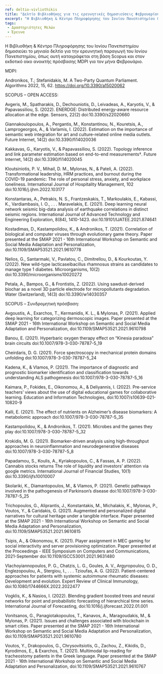 ```yaml
---
ref: deltio-vivliothikis
title: "Δελτίο Βιβλιοθήκης για τις ερευνητικές δημοσιεύσεις Φεβρουαρίου 2022"
excerpt: "Η Βιβλιοθήκη & Κέντρο Πληροφόρησης του Ιονίου Πανεπιστημίου δημοσιεύει το μηνιαίο δελτίο για την ερευνητική παραγωγή του Ιονίου Πανεπιστημίου, όπως αυτή καταγράφεται στη βάση Scopus και στον εκδοτικό οίκο ανοικτής πρόσβασης MDPI για τον μήνα Φεβρουάριο."
tags:
 - Δραστηριότητες Μελών
 - Έρευνα
--- 
```

Η Βιβλιοθήκη & Κέντρο Πληροφόρησης του Ιονίου Πανεπιστημίου δημοσιεύει το μηνιαίο δελτίο για την ερευνητική παραγωγή του Ιονίου Πανεπιστημίου, όπως αυτή καταγράφεται στη βάση Scopus και στον εκδοτικό οίκο ανοικτής πρόσβασης MDPI για τον μήνα Φεβρουάριο.

 

MDPI:

Andronikos, T.; Stefanidakis, M. A Two-Party Quantum Parliament. Algorithms 2022, 15, 62. https://doi.org/10.3390/a15020062

SCOPUS – OPEN ACCESS:

Avgeris, M., Spatharakis, D., Dechouniotis, D., Leivadeas, A., Karyotis, V., & Papavassiliou, S. (2022). ENERDGE: Distributed energy-aware resource allocation at the edge. Sensors, 22(2) doi:10.3390/s22020660

Giannakoulopoulos, A., Pergantis, M., Konstantinou, N., Kouretsis, A., Lamprogeorgos, A., & Varlamis, I. (2022). Estimation on the importance of semantic web integration for art and culture-related online media outlets. Future Internet, 14(2) doi:10.3390/fi14020036

Kakkavas, G., Karyotis, V., & Papavassiliou, S. (2022). Topology inference and link parameter estimation based on end-to-end measurements†. Future Internet, 14(2) doi:10.3390/fi14020045

Kloutsiniotis, P. V., Mihail, D. M., Mylonas, N., & Pateli, A. (2022). Transformational leadership, HRM practices, and burnout during the COVID-19 pandemic: The role of personal stress, anxiety, and workplace loneliness. International Journal of Hospitality Management, 102 doi:10.1016/j.ijhm.2022.103177

Konstantaras, A., Petrakis, N. S., Frantzeskakis, T., Markoulakis, E., Kabassi, K., Vardiambasis, I. O., . . . Maravelakis, E. (2021). Deep learning neural network seismic big-data analysis of earthquake correlations in distinct seismic regions. International Journal of Advanced Technology and Engineering Exploration, 8(84), 1410-1423. doi:10.19101/IJATEE.2021.874641

Kostadimas, D., Kastampolidou, K., & Andronikos, T. (2021). Correlation of biological and computer viruses through evolutionary game theory. Paper presented at the SMAP 2021 - 16th International Workshop on Semantic and Social Media Adaptation and Personalization, doi:10.1109/SMAP53521.2021.9610778

Nelios, G., Santarmaki, V., Pavlatou, C., Dimitrellou, D., & Kourkoutas, Y. (2022). New wild-type lacticaseibacillus rhamnosus strains as candidates to manage type 1 diabetes. Microorganisms, 10(2) doi:10.3390/microorganisms10020272

Petala, A., Bampos, G., & Frontistis, Z. (2022). Using sawdust-derived biochar as a novel 3D particle electrode for micropollutants degradation. Water (Switzerland), 14(3) doi:10.3390/w14030357

SCOPUS – Συνδρομητική πρόσβαση:

Avgoustis, A., Exarchos, T., Kermanidis, K. L., & Mylonas, P. (2021). Applied deep learning for categorizing dermoscopic images. Paper presented at the SMAP 2021 - 16th International Workshop on Semantic and Social Media Adaptation and Personalization, doi:10.1109/SMAP53521.2021.9610798

Banou, E. (2021). Hyperbaric oxygen therapy effect on “Kinesia paradoxa” brain circuits doi:10.1007/978-3-030-78787-5_19

Cheirdaris, D. G. (2021). Force spectroscopy in mechanical protein domains unfolding doi:10.1007/978-3-030-78787-5_24

Kadena, K., & Vlamos, P. (2021). The importance of diagnostic and prognostic biomarker identification and classification towards understanding ALS pathogenesis doi:10.1007/978-3-030-78787-5_16

Kaimara, P., Fokides, E., Oikonomou, A., & Deliyannis, I. (2022). Pre-service teachers’ views about the use of digital educational games for collaborative learning. Education and Information Technologies, doi:10.1007/s10639-021-10820-9

Kalli, Ε. (2021). The effect of nutrients on Alzheimer’s disease biomarkers: A metabolomic approach doi:10.1007/978-3-030-78787-5_35

Kastampolidou, K., & Andronikos, T. (2021). Microbes and the games they play doi:10.1007/978-3-030-78787-5_32

Krokidis, M. G. (2021). Biomarker-driven analysis using high-throughput approaches in neuroinflammation and neurodegenerative diseases doi:10.1007/978-3-030-78787-5_8

Papadamou, S., Koulis, A., Kyriakopoulos, C., & Fassas, A. P. (2022). Cannabis stocks returns The role of liquidity and investors’ attention via google metrics. International Journal of Financial Studies, 10(1) doi:10.3390/ijfs10010007

Skolariki, K., Diamantopoulos, M., & Vlamos, P. (2021). Genetic pathways involved in the pathogenesis of Parkinson’s disease doi:10.1007/978-3-030-78787-5_25

Trichopoulos, G., Aliprantis, J., Konstantakis, M., Michalakis, K., Mylonas, P., Voutos, Y., & Caridakis, G. (2021). Augmented and personalized digital narratives for cultural heritage under a tangible interface. Paper presented at the SMAP 2021 - 16th International Workshop on Semantic and Social Media Adaptation and Personalization, doi:10.1109/SMAP53521.2021.9610815

Tsipis, A., & Oikonomou, K. (2021). Player assignment in MEC gaming for social interactivity and server provisioning optimization. Paper presented at the Proceedings - IEEE Symposium on Computers and Communications, 2021-September doi:10.1109/ISCC53001.2021.9631480

Vlachoyiannopoulos, P. G., Chatzis, L. G., Goules, A. V., Argyropoulou, O. D., Englezopoulou, A., Stergiou, I., . . . Tzioufas, A. G. (2022). Patient-centered approaches for patients with systemic autoimmune rheumatic diseases: Development and evolution. Expert Review of Clinical Immunology, doi:10.1080/1744666X.2022.2022477

Vogklis, K., & Nasios, I. (2022). Blending gradient boosted trees and neural networks for point and probabilistic forecasting of hierarchical time series. International Journal of Forecasting, doi:10.1016/j.ijforecast.2022.01.001

Vonitsanos, G., Panagiotakopoulos, T., Kanavos, A., Maragoudakis, M., & Mylonas, P. (2021). Issues and challenges associated with blockchain in smart cities. Paper presented at the SMAP 2021 - 16th International Workshop on Semantic and Social Media Adaptation and Personalization, doi:10.1109/SMAP53521.2021.9610780

Voutos, Y., Drakopoulos, G., Chrysovitsiotis, G., Zachou, Z., Kikidis, D., Kyrodimos, E., & Exarchos, T. (2021). Multimodal lip-reading for tracheostomy patients in the Greek language. Paper presented at the SMAP 2021 - 16th International Workshop on Semantic and Social Media Adaptation and Personalization, doi:10.1109/SMAP53521.2021.9610767
